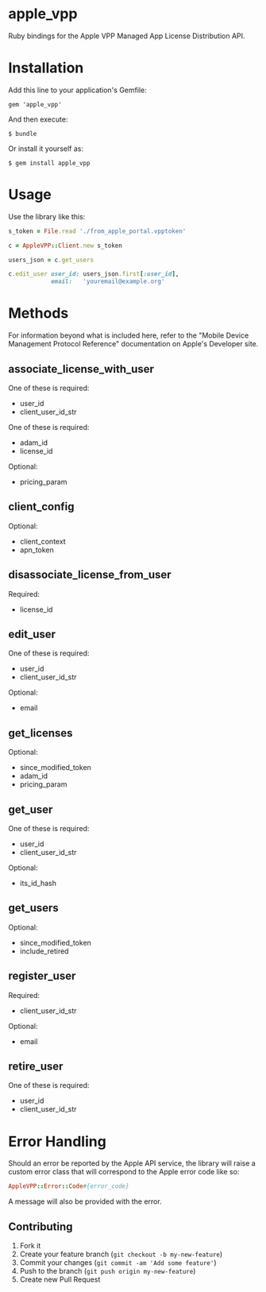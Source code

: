 apple_vpp
=========

Ruby bindings for the Apple VPP Managed App License Distribution API.

# Installation

Add this line to your application's Gemfile:

    gem 'apple_vpp'

And then execute:

    $ bundle

Or install it yourself as:

    $ gem install apple_vpp

# Usage

Use the library like this:

```ruby
s_token = File.read './from_apple_portal.vpptoken'

c = AppleVPP::Client.new s_token

users_json = c.get_users

c.edit_user user_id: users_json.first[:user_id],
            email:   'youremail@example.org' 	 
```

# Methods

For information beyond what is included here, refer to the "Mobile Device Management Protocol Reference" documentation on Apple's Developer site.

## associate_license_with_user

One of these is required: 

* user_id
* client_user_id_str

One of these is required:

* adam_id
* license_id

Optional:

* pricing_param

## client_config

Optional:

* client_context
* apn_token

## disassociate_license_from_user

Required:

* license_id

## edit_user

One of these is required:

* user_id
* client_user_id_str

Optional:

* email

## get_licenses

Optional:

* since_modified_token
* adam_id
* pricing_param

## get_user

One of these is required:

* user_id
* client_user_id_str

Optional:

* its_id_hash

## get_users

Optional:

* since_modified_token
* include_retired

## register_user

Required:

* client_user_id_str

Optional:

* email

## retire_user

One of these is required:

* user_id
* client_user_id_str

# Error Handling

Should an error be reported by the Apple API service, the library will raise a custom error class that will correspond to the Apple error code like so:

```ruby
AppleVPP::Error::Code#{error_code}
```

A message will also be provided with the error.

## Contributing

1. Fork it
2. Create your feature branch (`git checkout -b my-new-feature`)
3. Commit your changes (`git commit -am 'Add some feature'`)
4. Push to the branch (`git push origin my-new-feature`)
5. Create new Pull Request
